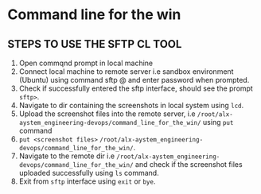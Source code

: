 # Command line for the win

## STEPS TO USE THE SFTP CL TOOL

1. Open commqnd prompt in local machine
2. Connect local machine to remote server i.e sandbox environment (Ubuntu)
using command sftp <remote-username>@<remote-host-id> and
enter password when prompted.
3. Check if successfully entered the sftp interface, should see the prompt `sftp>`.   
4. Navigate to dir containing the screenshots in local system using `lcd`.
5. Upload the screenshot files into the remote server, i.e
`/root/alx-aystem_engineering-devops/command_line_for_the_win/` using `put` command
6. `put <screenshot files>` `/root/alx-aystem_engineering-devops/command_line_for_the_win/`.
7. Navigate to the remote dir i.e `/root/alx-aystem_engineering-devops/command_line_for_the_win/`
 and check if the screenshot files uploaded successfully using `ls` command.
8. Exit from `sftp` interface using `exit` or `bye`.
